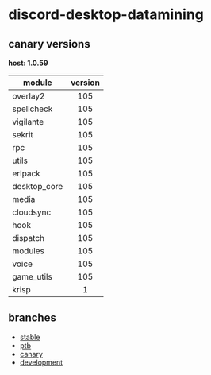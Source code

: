 # discord-desktop-datamining

## canary versions

**host: 1.0.59**

| module | version |
| ------ | :-----: |
| overlay2 | 105 |
| spellcheck | 105 |
| vigilante | 105 |
| sekrit | 105 |
| rpc | 105 |
| utils | 105 |
| erlpack | 105 |
| desktop_core | 105 |
| media | 105 |
| cloudsync | 105 |
| hook | 105 |
| dispatch | 105 |
| modules | 105 |
| voice | 105 |
| game_utils | 105 |
| krisp | 1 |

## branches

- [stable](https://github.com/OpenAsar/discord-desktop-datamining/tree/stable)
- [ptb](https://github.com/OpenAsar/discord-desktop-datamining/tree/ptb)
- [canary](https://github.com/OpenAsar/discord-desktop-datamining/tree/canary)
- [development](https://github.com/OpenAsar/discord-desktop-datamining/tree/development)